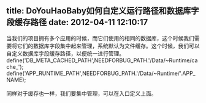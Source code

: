 title: DoYouHaoBaby如何自定义运行路径和数据库字段缓存路径
date: 2012-04-11 12:10:17
---

当我们的项目拥有多个应用的时候，而它们使用的相同的数据库，这个时候我们需要将它们的数据库字段集中起来管理，系统默认为文件缓存。这个时候，我们可以自定义数据库字段缓存路径，以便统一进行管理。<br/>define('DB_META_CACHED_PATH',NEEDFORBUG_PATH.'/Data/~Runtime/cache_');<br/>define('APP_RUNTIME_PATH',NEEDFORBUG_PATH.'/Data/~Runtime/'.APP_NAME);<br/><br/>同样对于缓存也一样，我们要集中管理，可以在入口定义上面。<br/>